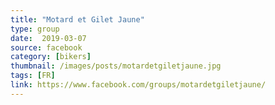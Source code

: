 ```yaml
---
title: "Motard et Gilet Jaune"
type: group
date:  2019-03-07
source: facebook
category: [bikers]
thumbnail: /images/posts/motardetgiletjaune.jpg
tags: [FR]
link: https://www.facebook.com/groups/motardetgiletjaune/
---
```

